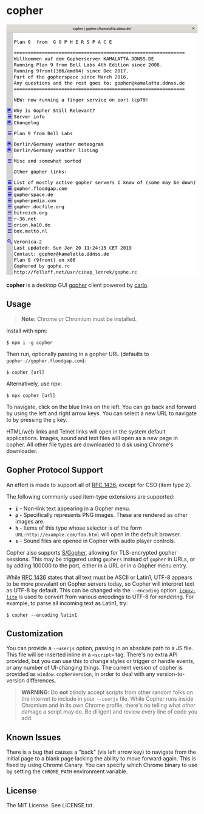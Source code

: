 
# copher

![screenshot](./screenshot.png)

**copher** is a desktop GUI [gopher][] client powered by [carlo][].

## Usage

> **Note:** Chrome or Chromium must be installed.

Install with npm:

    $ npm i -g copher

Then run, optionally passing in a gopher URL (defaults to
`gopher://gopher.floodgap.com`):

    $ copher [url]

Alternatively, use npx:

    $ npx copher [url]

To navigate, click on the blue links on the left. You can go back and forward by
using the left and right arrow keys. You can select a new URL to navigate to by
pressing the `g` key.

HTML/web links and Telnet links will open in the system default applications.
Images, sound and text files will open as a new page in copher. All other file
types are downloaded to disk using Chrome's downloader.

## Gopher Protocol Support

An effort is made to support all of [RFC 1436][], except for CSO (item type
`2`).

The following commonly used item-type extensions are supported:

* **`i`** - Non-link text appearing in a Gopher menu.
* **`p`** - Specifically represents PNG images. These are rendered as other
  images are.
* **`h`** - Items of this type whose selector is of the form
  `URL:http://example.com/foo.html` will open in the default browser.
* **`s`** - Sound files are opened in Copher with audio player controls.

Copher also supports [S/Gopher][], allowing for TLS-encrypted gopher sessions.
This may be triggered using `gophers` instead of `gopher` in URLs, or by adding
100000 to the port, either in a URL or in a Gopher menu entry.

While [RFC 1436][] states that all text must be ASCII or Latin1, UTF-8 appears
to be more prevalant on Gopher servers today, so Copher will interpret text as
UTF-8 by default. This can be changed via the `--encoding` option.
[`iconv-lite`][] is used to convert from various encodings to UTF-8 for
rendering. For example, to parse all incoming text as Latin1, try:

    $ copher --encoding latin1

## Customization

You can provide a `--userjs` option, passing in an absolute path to a JS file.
This file will be inserted inline in a `<script>` tag. There's no extra API
provided, but you can use this to change styles or trigger or handle events, or
any number of UI-changing things. The current version of copher is provided as
`window.copherVersion`, in order to deal with any version-to-version
differences.

> **WARNING:** Do **not** blindly accept scripts from other random folks on the
> internet to include in your `--userjs` file. While Copher runs inside
> Chromium and in its own Chrome profile, there's no telling what *other* damage
> a script may do. Be diligent and review every line of code you add.

## Known Issues

There is a bug that causes a "back" (via left arrow key) to navigate from the
initial page to a blank page lacking the ability to move forward again. This is
fixed by using Chrome Canary. You can specify which Chrome binary to use by
setting the `CHROME_PATH` environment variable.

## License

The MIT License. See LICENSE.txt.

[gopher]: https://en.wikipedia.org/wiki/Gopher_(protocol)
[carlo]: https://github.com/GoogleChromeLabs/carlo
[RFC 1436]: https://www.ietf.org/rfc/rfc1436.txt
[S/Gopher]: https://gopher.floodgap.com/gopher/gw?a=gopher%3A%2F%2Fgopher.umbrellix.net%2F
[`iconv-lite`]: https://npmjs.com/package/iconv-lite

